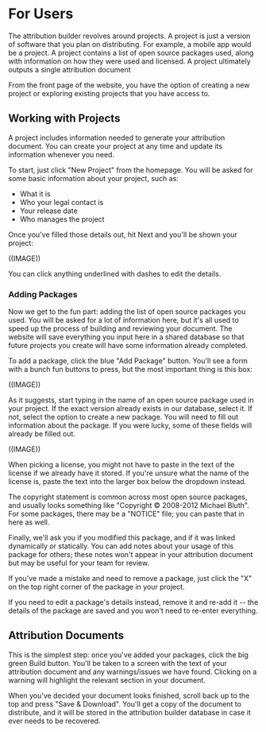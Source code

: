 # For Users

The attribution builder revolves around projects. A project is just a version of software that you plan on distributing. For example, a mobile app would be a project. A project contains a list of open source packages used, along with information on how they were used and licensed. A project ultimately outputs a single attribution document

From the front page of the website, you have the option of creating a new project or exploring existing projects that you have access to.

## Working with Projects

A project includes information needed to generate your attribution document. You can create your project at any time and update its information whenever you need.

To start, just click "New Project" from the homepage. You will be asked for some basic information about your project, such as:

* What it is
* Who your legal contact is
* Your release date
* Who manages the project

Once you've filled those details out, hit Next and you'll be shown your project:

((IMAGE))

You can click anything underlined with dashes to edit the details.

### Adding Packages

Now we get to the fun part: adding the list of open source packages you used. You will be asked for a lot of information here, but it's all used to speed up the process of building and reviewing your document. The website will save everything you input here in a shared database so that future projects you create will have some information already completed.

To add a package, click the blue "Add Package" button. You'll see a form with a bunch fun buttons to press, but the most important thing is this box:

((IMAGE))

As it suggests, start typing in the name of an open source package used in your project. If the exact version already exists in our database, select it. If not, select the option to create a new package. You will need to fill out information about the package. If you were lucky, some of these fields will already be filled out.

((IMAGE))

When picking a license, you might not have to paste in the text of the license if we already have it stored. If you're unsure what the name of the license is, paste the text into the larger box below the dropdown instead.

The copyright statement is common across most open source packages, and usually looks something like "Copyright © 2008-2012 Michael Bluth". For some packages, there may be a "NOTICE" file; you can paste that in here as well.

Finally, we'll ask you if you modified this package, and if it was linked dynamically or statically. You can add notes about your usage of this package for others; these notes won't appear in your attribution document but may be useful for your team for review.

If you've made a mistake and need to remove a package, just click the "X" on the top right corner of the package in your project.

If you need to edit a package's details instead, remove it and re-add it -- the details of the package are saved and you won't need to re-enter everything.

## Attribution Documents

This is the simplest step: once you've added your packages, click the big green Build button. You'll be taken to a screen with the text of your attribution document and any warnings/issues we have found. Clicking on a warning will highlight the relevant section in your document.

When you've decided your document looks finished, scroll back up to the top and press "Save & Download". You'll get a copy of the document to distribute, and it will be stored in the attribution builder database in case it ever needs to be recovered.